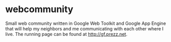webcommunity
============

Small web community written in Google Web Toolkit and Google App Engine that will help my neighbors and me communicating with each other where I live. The running page can be found at http://gf.prezz.net.
